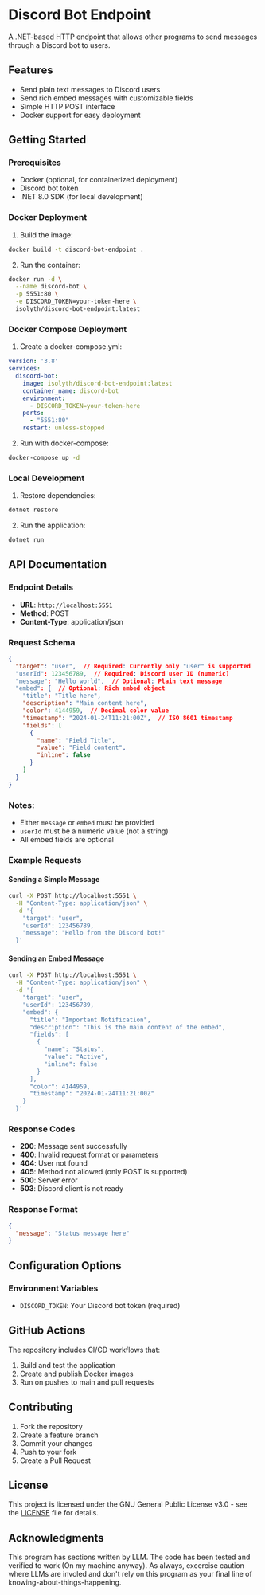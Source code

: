 # Discord Bot Endpoint

A .NET-based HTTP endpoint that allows other programs to send messages through a Discord bot to users.

## Features

- Send plain text messages to Discord users
- Send rich embed messages with customizable fields
- Simple HTTP POST interface
- Docker support for easy deployment

## Getting Started

### Prerequisites

- Docker (optional, for containerized deployment)
- Discord bot token
- .NET 8.0 SDK (for local development)

### Docker Deployment

1. Build the image:
```bash
docker build -t discord-bot-endpoint .
```

2. Run the container:
```bash
docker run -d \
  --name discord-bot \
  -p 5551:80 \
  -e DISCORD_TOKEN=your-token-here \
  isolyth/discord-bot-endpoint:latest
```

### Docker Compose Deployment

1. Create a docker-compose.yml:
```yaml
version: '3.8'
services:
  discord-bot:
    image: isolyth/discord-bot-endpoint:latest
    container_name: discord-bot
    environment:
      - DISCORD_TOKEN=your-token-here
    ports:
      - "5551:80"
    restart: unless-stopped
```

2. Run with docker-compose:
```bash
docker-compose up -d
```

### Local Development

1. Restore dependencies:
```bash
dotnet restore
```

2. Run the application:
```bash
dotnet run
```

## API Documentation

### Endpoint Details
- **URL**: `http://localhost:5551`
- **Method**: POST
- **Content-Type**: application/json

### Request Schema
```json
{
  "target": "user",  // Required: Currently only "user" is supported
  "userId": 123456789,  // Required: Discord user ID (numeric)
  "message": "Hello world",  // Optional: Plain text message
  "embed": {  // Optional: Rich embed object
    "title": "Title here",
    "description": "Main content here",
    "color": 4144959,  // Decimal color value
    "timestamp": "2024-01-24T11:21:00Z",  // ISO 8601 timestamp
    "fields": [
      {
        "name": "Field Title",
        "value": "Field content",
        "inline": false
      }
    ]
  }
}
```

### Notes:
- Either `message` or `embed` must be provided
- `userId` must be a numeric value (not a string)
- All embed fields are optional

### Example Requests

#### Sending a Simple Message
```bash
curl -X POST http://localhost:5551 \
  -H "Content-Type: application/json" \
  -d '{
    "target": "user",
    "userId": 123456789,
    "message": "Hello from the Discord bot!"
  }'
```

#### Sending an Embed Message
```bash
curl -X POST http://localhost:5551 \
  -H "Content-Type: application/json" \
  -d '{
    "target": "user",
    "userId": 123456789,
    "embed": {
      "title": "Important Notification",
      "description": "This is the main content of the embed",
      "fields": [
        {
          "name": "Status",
          "value": "Active",
          "inline": false
        }
      ],
      "color": 4144959,
      "timestamp": "2024-01-24T11:21:00Z"
    }
  }'
```

### Response Codes
- **200**: Message sent successfully
- **400**: Invalid request format or parameters
- **404**: User not found
- **405**: Method not allowed (only POST is supported)
- **500**: Server error
- **503**: Discord client is not ready

### Response Format
```json
{
  "message": "Status message here"
}
```

## Configuration Options

### Environment Variables
- `DISCORD_TOKEN`: Your Discord bot token (required)

## GitHub Actions

The repository includes CI/CD workflows that:
1. Build and test the application
2. Create and publish Docker images
3. Run on pushes to main and pull requests

## Contributing

1. Fork the repository
2. Create a feature branch
3. Commit your changes
4. Push to your fork
5. Create a Pull Request

## License

This project is licensed under the GNU General Public License v3.0 - see the [LICENSE](LICENSE) file for details.

## Acknowledgments

This program has sections written by LLM. The code has been tested and verified to work (On my machine anyway). As always, excercise caution where LLMs are involed and don't rely on this program as your final line of knowing-about-things-happening.